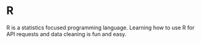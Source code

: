 # R
R is a statistics focused programming language. Learning how to use R for API requests and data cleaning is fun and easy. 
